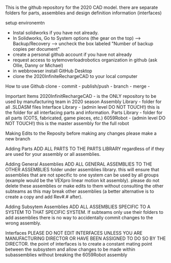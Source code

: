 This is the github repository for the 2020 CAD model. there are separate folders for parts, assemblies and design definition information (interfaces)

setup environemtn
- Instal solidworks if you have not already.
- In Solidworks, Go to System options (the gear on the top) --> Backup/Recovery --> uncheck the box labeled "Number of backup copies per document"
- create a personal github account if you have not already
- request access to sytemoverloadrobotics organization in github (ask Ollie, Danny or Michael)
- in webbrowser install GitHub Desktop
- clone the 2020InfiniteRechargeCAD to your local computer

How to use Github
clone - 
commit - 
publish/push - 
branch - 
merge - 

Important Items
2020InfinitRechargeCAD - is the ONLY repository to be used by manufacturing team in 2020 season
Assembly Library - folder for all .SLDASM files
Interface Library - (admin level DO NOT TOUCH!) this is the folder for all interfacing parts and information.
Parts Library - folder for all parts (COTS, fabricated, game pieces, etc.)
6059Robot - (admin level DO NOT TOUCH!) this is the master assembly for the full robot

Making Edits to the Reposity
before making any changes please make a new branch

Adding Parts
ADD ALL PARTS TO THE PARTS LIBRARY regardless of if they are used for your assembly or all assemblies.

Adding General Assemblies
ADD ALL GENERAL ASSEMBLIES TO THE OTHER ASSEMBLIES folder under assemblies library. this will ensure that assemblies that are not specific to one system can be used by all groups (example would be the VEXpro linear motion kit assembly). please do not delete these assemblies or make edits to them without consulting the other subteams as this may break other assemblies (a better alternative is to create a copy and add Rev#.# after). 

Adding Subsytem Assemblies
ADD ALL ASSEMBLIES SPECIFIC TO A SYSTEM TO THAT SPECIFIC SYSTEM. If subteams only use their folders to add assemblies there is no way to accidentally commit changes to the wrong assembly.

Interfaces
PLEASE DO NOT EDIT INTERFACES UNLESS YOU ARE MANUFACTURING DIRECTOR OR HAVE BEEN ASSIGNED TO DO SO BY THE DIRECTOR. the point of interfaces is to create a constant mating point between the subsystem and allow changes to be made within subassemblies without breaking the 6059Robot assembly



